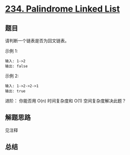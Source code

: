 # [234. Palindrome Linked List](https://leetcode-cn.com/problems/palindrome-linked-list/)

## 题目

请判断一个链表是否为回文链表。

示例 1:

```
输入: 1->2
输出: false
```

示例 2:

```
输入: 1->2->2->1
输出: true
```


进阶：
你能否用 O(n) 时间复杂度和 O(1) 空间复杂度解决此题？


## 解题思路

见注释

## 总结